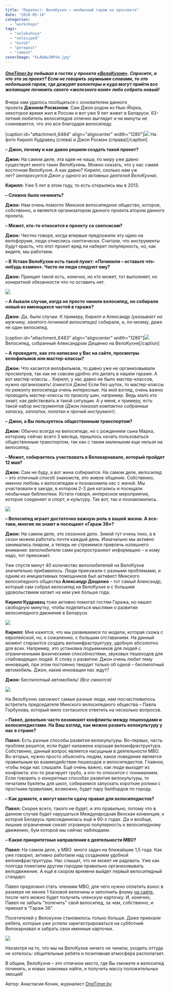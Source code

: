 ```yaml
---
title: "Перепост: ВелоКухня — необычный гараж на проспекте"
date: "2018-05-14"
categories: 
  - "workshops"
tags: 
  - "velokuhnya"
  - "velosiped"
  - "minsk"
  - "perepost"
  - "remont"
coverImage: "kLAbBwJNPd4.jpg"
---
```


##### [OneTimer.by](http://onetimer.by/News/Article/VeloKukhnya-neobychnyy-garazh-na-prospekte) побывал в гостях у проекта [«ВелоКухня»](http://bikekitchen.by/be). Спросите, а что это за проект? Если не говорить заумными словами, то это небольшой гараж, где дежурят волонтеры и куда могут прийти все желающие починить своего «железного коня» либо собрать новый!

Вчера нам удалось пообщаться с основателем данного проекта ****Джоном Росмэном****. Сам Джон родом из Нью-Йорка, некоторое время жил в России и вот уже 9 лет живет в Беларуси. 63-летний любитель велосипедов отлично выглядит и ни минуты не сомневается, что это все благодаря велосипеду.

\[caption id="attachment\_6484" align="aligncenter" width="1280"\]![](images/qy3zQ5f-OCo.jpg) На фото Кирилл Кудравец (слева) и Джон Росмэн (справа)\[/caption\]

****– Джон, почему и как давно решили создать такой проект?****

****Джон:**** На самом деле, эта идея не наша, по миру уже давно существует много таких ВелоКухень. Можно сказать, что у нас самая восточная ВелоКухня. А как давно? Кирилл, сколько нам уж лет? _(интересуется Джон у одного из активных деятелей ВелоКухни)_.

****Кирилл:**** Уже 5 лет в этом году, то есть открылись мы в 2013.

**– Сложно было начинать?**

**Джон:** Нам очень помогло Минское велосипедное общество, которое, собственно, и является организатором данного проекта.атором данного проекта.

****– Может, кто-то относится к проекту со скепсисом?****

****Джон:**** Честно говоря, когда впервые предложили эту идею на велофоруме, люди отнеслись скептически. Считали, что инструменты будут красть, что этот проект вряд ли наберет популярность, но, как видите, мы работаем.

****– В Уставе ВелоКухни есть такой пункт: «Починили – оставьте что-нибудь взамен». Часто ли люди следуют ему?****

****Джон:**** Принцип такой есть, конечно, но кто может, тот выполняет, но конкретной обязанности что-то оставить нет.

****![](images/C8ozxY14JBA.jpg)****

****– А бывали случаи, когда не просто чинили велосипед, но собирали новый из имеющихся частей в гараже?****

****Джон:**** Да, были случаи. К примеру, Кирилл и Александр _(указывает на мужчину, занятого починкой велосипеда)_ собирали, и, по-моему, даже не один велосипед.

\[caption id="attachment\_6483" align="aligncenter" width="1280"\]![](images/ekez05xgmnA.jpg) Велосипед, собранный Александром Дещенко на ВелоКухне\[/caption\]

****– А проводите, как это написано у Вас на сайте, просмотры велофильмов или мастер-классы?****

****Джон:**** Что касается велофильмов, то давно уже не организовывали просмотров, так как не совсем удобно это делать в нашем гараже. А вот мастер-классы… Кирилл, у нас давно не было мастер-классов, нужно организовать! _(смеется Джон)_ Если без шуток, то мастер-классы по ремонту велосипеда очень интересные. На мой взгляд, очень важно проводить мастер-классы по проколу шин, например. Ведь мало кто знает, как действовать в такой ситуации. А у меня, к примеру, есть такой набор инструментов _(Джон показал компактно собранные запаску, заплатки, лопатки и прочий инструмент)_.

****– Джон, а Вы пользуетесь общественным транспортом?****

****Джон:**** Обычно всегда на велосипеде, но с рождением сына Марка, которому сейчас всего 3 месяца, пришлось начать пользоваться общественным транспортом, так как с таким маленьким еще нельзя на велосипед.

****– Может, собираетесь участвовать в Велокарнавале, который пройдет 12 мая?****

****Джон:**** Сам не буду, а вот жена собирается. На самом деле, велосипед – это отличный способ знакомств, это живое общение. Собственно, именно любовь к велосипедам и познакомила нас с женой. Мы участвовали в заезде, в котором 2-3 дня катались и посещали необычные библиотеки. Кстати говоря, интересное мероприятие, которое соединяет и спорт, и культуру. Так вот, так и познакомились.

****![](images/VUAAS6CeAO4.jpg)****

****– Велосипед играет достаточно важную роль в вашей жизни. А все-таки, многие ли знают и посещают «Гараж 38»?****

****Джон:**** На самом деле, это сезонное дело. Зимой тут очень тихо, а в сезон можем работать почти каждый день. Изначально мы активно занимались пиаром, а теперь не стремимся привлечь излишнего внимания: велолюбители сами распространяют информацию – и кому надо, тот приезжает.

Уже спустя минут 40 количество велолюбителей на ВелоКухне значительно прибавилось. Люди приезжали с разными проблемами, и одним из инициативных помощников был активист Минского велосипедного общества ****Александр Дещенко**** – тот самый Александр, который сам собрал велосипед на ВелоКухне и с большим удовольствием катает на нем уже больше года.

****Кирилл Кудравец**** тоже активно помогал гостям Гаража, но нашел свободную минутку, чтобы поделиться мыслями о развитии велосипедного движения в Беларуси.

****![](images/t677HiywbaU.jpg)****

****Кирилл:**** Мне кажется, что мы развиваемся по модели, которая схожа с европейской, но, к сожалению, с большим отставанием. На данный момент стараются создать велоинфраструктуру, удобную абсолютно для всех. Например, это установка подъемников для людей с ограниченными физическими способностями, звуковых пешеходов для слабовидящих людей. К слову о развитии: Джон очень любит тему инноваций, при этом постоянно твердит только об одной – беспилотный автомобиль. Джон, какие инновации нас ждут?

****Джон:**** Беспилотный автомобиль! _(Все смеются)_

![](images/2I1Fy7euH4Q.jpg)

На ВелоКухню заезжают самые разные люди, нам посчастливилось встретить председателя Минского велосипедного общества – Павла Горбунова, который мило согласился ответить на несколько вопросов.

****– Павел, довольно часто возникают конфликты между пешеходами и велосипедистами. На Ваш взгляд, как можно развить велокультуру у нас в стране?****

****Павел:**** Есть разные способы развития велокультуры. Во-первых, часть проблем решится, если будет налажена хорошая велоинфраструктура. Собственно, данный вопрос является насущным в деятельности МВО. Во-вторых, нужно просто объяснять людям, какое поведение является правильным во взаимодействии пешеходов и велосипедистов. Главное, чтобы люди нас слышали. Ещё очень важно, как люди выходят из конфликта: кто-то реагирует грубо, а кто-то относится с пониманием. Если говорить о конкретных способах развития велокультуры, то печатаем буклеты для школ, собираемся запускать короткие ролики с простыми правилами, возможно, будет пару билбордов по городу.

****– Как думаете, а могут ввести сдачу правил для велосипедистов?****

****Павел:**** Скорее всего, такого не будет, и это правильно, потому что в данном случае будет нарушаться Международная Венская конвенция, к которой Беларусь присоединилась ещё в 60-х годах. Да и вообще, лишние ограничения снизят огромную популярность к велосипедному движению, бум которой мы сейчас наблюдаем.

****– Какие приоритетные направления в деятельности МВО?****

****Павел:**** На самом деле, у МВО  много задач на ближайшие 1,5 года. Как уже говорил, активно работаем над созданием удобной велоинфраструктуры. Нас слышат, что не может не радовать. Уже как полгода помогаем другим городам правильно организовывать велодвижение. А ещё в скором времени выйдет первый велосипедный стандарт.

Павел предложил стать членами МВО, для чего нужно оплатить взнос в размере не менее 1 базовой величины и заполнить форму [на сайте](http://bike.org.by/ru/membership), после чего можно будет получить членскую карточку. И, конечно, Павел не забыть "полечить" свой велосипед, за чем, собственно, и приехал в "Гараж 38".

Посетителей у Велокухни становилось только больше. Даже приехали ребята, которые уже успели зарегистрироваться на субботний Велокарнавал и забрать свои именные карточки.

![](images/t42BIo6hQZY.jpg)

Несмотря на то, что мы на ВелоКухне ничего не чинили, уходить оттуда не хотелось: общительные ребята и позитивная атмосфера располагает.

В общем, ВелоКухня – это отличное место, где Вы сможете и велосипед починить, и новых знакомых найти, и получить массу положительных эмоций!

Автор: Анастасия Коник, журналист [OneTimer.by](http://onetimer.by/)
